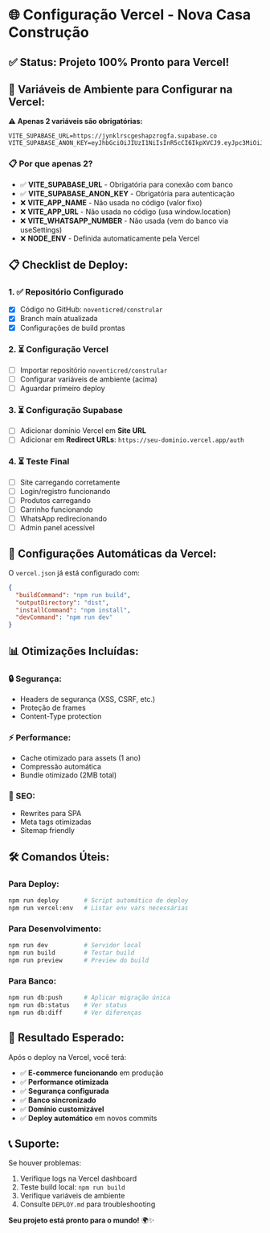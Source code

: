 # 🌐 Configuração Vercel - Nova Casa Construção

## ✅ **Status: Projeto 100% Pronto para Vercel!**

## 🔧 **Variáveis de Ambiente para Configurar na Vercel:**

⚠️ **Apenas 2 variáveis são obrigatórias:**

```env
VITE_SUPABASE_URL=https://jynklrscgeshapzrogfa.supabase.co
VITE_SUPABASE_ANON_KEY=eyJhbGciOiJIUzI1NiIsInR5cCI6IkpXVCJ9.eyJpc3MiOiJzdXBhYmFzZSIsInJlZiI6Imp5bmtscnNjZ2VzaGFwenJvZ2ZhIiwicm9sZSI6ImFub24iLCJpYXQiOjE3NTUxMjE0NTYsImV4cCI6MjA3MDY5NzQ1Nn0.Erc_w4exzWUdtt0WXDbqwcFiJgPvAVWrYQYjj4s8ld0
```

### **📋 Por que apenas 2?**

- ✅ **VITE_SUPABASE_URL** - Obrigatória para conexão com banco
- ✅ **VITE_SUPABASE_ANON_KEY** - Obrigatória para autenticação
- ❌ **VITE_APP_NAME** - Não usada no código (valor fixo)
- ❌ **VITE_APP_URL** - Não usada no código (usa window.location)
- ❌ **VITE_WHATSAPP_NUMBER** - Não usada (vem do banco via useSettings)
- ❌ **NODE_ENV** - Definida automaticamente pela Vercel

## 📋 **Checklist de Deploy:**

### **1. ✅ Repositório Configurado**
- [x] Código no GitHub: `noventicred/constrular`
- [x] Branch main atualizada
- [x] Configurações de build prontas

### **2. ⏳ Configuração Vercel**
- [ ] Importar repositório `noventicred/constrular`
- [ ] Configurar variáveis de ambiente (acima)
- [ ] Aguardar primeiro deploy

### **3. ⏳ Configuração Supabase**
- [ ] Adicionar domínio Vercel em **Site URL**
- [ ] Adicionar em **Redirect URLs**: `https://seu-dominio.vercel.app/auth`

### **4. ⏳ Teste Final**
- [ ] Site carregando corretamente
- [ ] Login/registro funcionando
- [ ] Produtos carregando
- [ ] Carrinho funcionando
- [ ] WhatsApp redirecionando
- [ ] Admin panel acessível

## 🚀 **Configurações Automáticas da Vercel:**

O `vercel.json` já está configurado com:

```json
{
  "buildCommand": "npm run build",
  "outputDirectory": "dist",
  "installCommand": "npm install",
  "devCommand": "npm run dev"
}
```

## 📊 **Otimizações Incluídas:**

### **🔒 Segurança:**
- Headers de segurança (XSS, CSRF, etc.)
- Proteção de frames
- Content-Type protection

### **⚡ Performance:**
- Cache otimizado para assets (1 ano)
- Compressão automática
- Bundle otimizado (2MB total)

### **🎯 SEO:**
- Rewrites para SPA
- Meta tags otimizadas
- Sitemap friendly

## 🛠️ **Comandos Úteis:**

### **Para Deploy:**
```bash
npm run deploy       # Script automático de deploy
npm run vercel:env   # Listar env vars necessárias
```

### **Para Desenvolvimento:**
```bash
npm run dev          # Servidor local
npm run build        # Testar build
npm run preview      # Preview do build
```

### **Para Banco:**
```bash
npm run db:push      # Aplicar migração única
npm run db:status    # Ver status
npm run db:diff      # Ver diferenças
```

## 🎉 **Resultado Esperado:**

Após o deploy na Vercel, você terá:
- ✅ **E-commerce funcionando** em produção
- ✅ **Performance otimizada** 
- ✅ **Segurança configurada**
- ✅ **Banco sincronizado**
- ✅ **Domínio customizável**
- ✅ **Deploy automático** em novos commits

## 📞 **Suporte:**

Se houver problemas:
1. Verifique logs na Vercel dashboard
2. Teste build local: `npm run build`
3. Verifique variáveis de ambiente
4. Consulte `DEPLOY.md` para troubleshooting

**Seu projeto está pronto para o mundo!** 🌍✨

